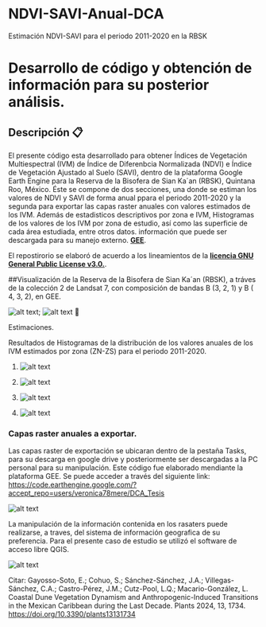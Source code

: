 # NDVI-SAVI-Anual-DCA
Estimación NDVI-SAVI para el periodo 2011-2020 en la RBSK

# Desarrollo de código y obtención de información para su posterior análisis.

## Descripción 📋
El presente código esta desarrollado para obtener Índices de Vegetación Multiespectral (IVM) de Índice de Diferenbcia Normalizada (NDVI) e Índice de Vegetación Ajustado al Suelo (SAVI), dentro de la plataforma Google Earth Engine para la Reserva de la Bisofera de Sian Ka´an (RBSK), Quintana Roo, México. Éste se compone de dos secciones, una donde se estiman los valores de NDVI y SAVI de forma anual ppara el periodo 2011-2020 y la segunda para exportar las capas raster anuales con valores estimados de los IVM. Además de estadisticos descriptivos por zona e IVM, Histogramas de los valores de los IVM por zona de estudio, así como las superficie de cada área estudiada, entre otros datos. información que puede ser descargada para su manejo externo. [**GEE**](https://developers.google.com/earth-engine/guides/getstarted?hl=en).

El repostirorio se elaboró de acuerdo a los lineamientos de la [**licencia GNU General Public License v3.0.**](https://choosealicense.com/licenses/gpl-3.0/).

##Visualización de la Reserva de la Bisofera de Sian Ka´an (RBSK), a tráves de la colección 2 de Landsat 7, con composición de bandas B (3, 2, 1) y B ( 4, 3, 2), en GEE.

![alt text](https://github.com/demostenesmx/NDVI-SAVI_DCA/blob/main/C02_B_3_2_1_RBSK.JPG);  ![alt text](https://github.com/demostenesmx/NDVI-SAVI_DCA/blob/main/Veg%20(B_4-3-2).jpeg) 📖

Estimaciones.

Resultados de Histogramas de la distribución de los valores anuales de los IVM estimados por zona (ZN-ZS) para el periodo 2011-2020. 

1. ![alt text](https://github.com/demostenesmx/NDVI-SAVI-Anual-DCA/blob/main/NDVI_ZN_Anual.png)

2. ![alt text](https://github.com/demostenesmx/NDVI-SAVI-Anual-DCA/blob/main/SAVI_ZN_Anual.png)

3. ![alt text](https://github.com/demostenesmx/NDVI-SAVI-Anual-DCA/blob/main/NDVI_ZS_Anual.png)

4. ![alt text](https://github.com/demostenesmx/NDVI-SAVI-Anual-DCA/blob/main/SAVI_ZS_Anual.png)

### Capas raster anuales a exportar. 
Las capas raster de exportación se ubicaran dentro de la pestaña Tasks, para su descarga en google drive y posteriormente ser descargadas a la PC personal para su manipulación. Este código fue elaborado mendiante la plataforma GEE. Se puede acceder a través del siguiente link: https://code.earthengine.google.com/?accept_repo=users/veronica78mere/DCA_Tesis

![alt text](https://github.com/demostenesmx/NDVI-SAVI-Anual-DCA/blob/main/Raster_Anuales_Descarga.JPG)

La manipulación de la información contenida en los rasaters puede realizarse, a traves, del sistema de información geografica de su preferencia. Para el presente caso de estudio se utilizó el software de acceso libre QGIS.

![alt text](https://github.com/demostenesmx/NDVI-SAVI_DCA/blob/main/QGis.JPG)

Citar: Gayosso-Soto, E.; Cohuo, S.; Sánchez-Sánchez, J.A.; Villegas-Sánchez, C.A.; Castro-Pérez, J.M.; Cutz-Pool, L.Q.; Macario-González, L. Coastal Dune Vegetation Dynamism and Anthropogenic-Induced Transitions in the Mexican Caribbean during the Last Decade. Plants 2024, 13, 1734. https://doi.org/10.3390/plants13131734


